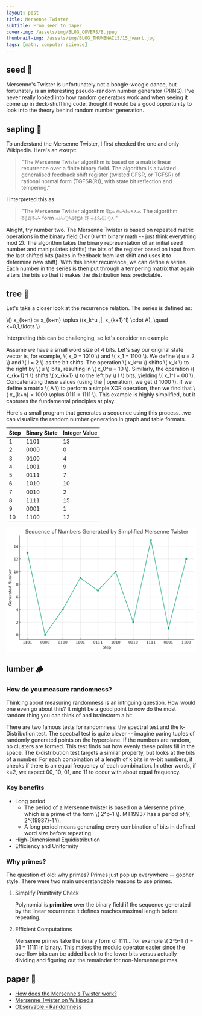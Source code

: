 ```yaml
---
layout: post
title: Mersenne Twister
subtitle: From seed to paper
cover-img: /assets/img/BLOG_COVERS/8.jpeg
thumbnail-img: /assets/img/BLOG_THUMBNAILS/15_heart.jpg
tags: [math, computer science]
---
```


## seed 🌰

Mersenne's Twister is unfortunately not a boogie-woogie dance, but fortunately is an interesting pseudo-random number generator (PRNG). I've never really looked into how random generators work and when seeing it come up in deck-shuffling code, thought it would be a good opportunity to look into the theory behind random number generation.  

## sapling 🌱

To understand the Mersenne Twister, I first checked the one and only Wikipedia. Here's an exerpt:

> "The Mersenne Twister algorithm is based on a matrix linear recurrence over a finite binary field. The algorithm is a twisted generalised feedback shift register (twisted GFSR, or TGFSR) of rational normal form (TGFSR(R)), with state bit reflection and tempering."

I interpreted this as 

> "The Mersenne Twister algorithm ⏁⊑⟒ ⋔⟒⍀⌇⟒⋏⋏⟒. The algorithm ⏁⍙⟟⌇⏁⟒⍀ form ⏃⌰☌⍜⍀⟟⏁⊑⋔ ⟟⌇ ⏚⏃⌇⟒⎅ ⍜⋏."

Alright, try number two. The Mersenne Twister is based on repeated matrix operations in the binary field (1 or 0 with binary math -- just think everything mod 2). The algorithm takes the binary representation of an initial seed number and manipulates (shifts) the bits of the register based on input from the last shifted bits (takes in feedback from last shift and uses it to determine new shift). With this linear recurrence, we can define a series. Each number in the series is then put through a tempering matrix that again alters the bits so that it makes the distribution less predictable.

## tree 🌳

Let's take a closer look at the recurrence relation. The series is defined as:

\\() x_{k+n} := x_{k+m} \oplus ((x_k^u \,|\, x_{k+1}^l) \cdot A), \quad k=0,1,\ldots \\)

Interpreting this can be challenging, so let's consider an example

Assume we have a small word size of 4 bits. Let's say our original state vector is, for example, \\( x_0 = 1010 \\) and \\( x_1 = 1100 \\). We define \\( u = 2 \\) and \\( l = 2 \\) as the bit shifts. The operation \\( x_k^u \\) shifts \\( x_k \\) to the right by \\( u \\) bits, resulting in \\( x_0^u = 10 \\). Similarly, the operation \\( x_{k+1}^l \\) shifts \\( x_{k+1} \\) to the left by \\( l \\) bits, yielding \\( x_1^l = 00 \\). Concatenating these values (using the | operation), we get \\( 1000 \\). If we define a matrix \\( A \\) to perform a simple XOR operation, then we find that \\( x_{k+n} = 1000 \oplus 0111 = 1111 \\). This example is highly simplified, but it captures the fundamental principles at play.


Here's a small program that generates a sequence using this process...we can visualize the random number generation in graph and table formats.

| Step | Binary State | Integer Value |
|------|--------------|---------------|
| 1    | 1101         | 13            |
| 2    | 0000         | 0             |
| 3    | 0100         | 4             |
| 4    | 1001         | 9             |
| 5    | 0111         | 7             |
| 6    | 1010         | 10            |
| 7    | 0010         | 2             |
| 8    | 1111         | 15            |
| 9    | 0001         | 1             |
| 10   | 1100         | 12            |


![mersenne numbers](/assets/img/mersenne/image.png)

## lumber 🪵

### How do you measure randomness?
Thinking about measuring randomness is an intriguing question. How would one even go about this? It might be a good point to now do the most random thing you can think of and brainstorm a bit. 

There are two famous tests for randomness: the spectral test and the k-Distribution test. The spectral test is quite clever -- imagine paring tuples of randomly generated points on the hyperplane. If the numbers are random, no clusters are formed. This test finds out how evenly these points fill in the space. The k-distribution test targets a similar property, but looks at the bits of a number. For each combination of a length of k bits in w-bit numbers, it checks if there is an equal frequency of each combination. In other words, if k=2, we expect 00, 10, 01, and 11 to occur with about equal frequency.  

### Key benefits
- Long period
    - The period of a Mersenne twister is based on a Mersenne prime, which is a prime of the form \\( 2^p-1 \\). MT19937 has a period of \\( 2^{19937}-1 \\). 
    - A long period means generating every combination of bits in defined word size before repeating. 
- High-Dimensional Equidistribution
- Efficiency and Uniformity

### Why primes?
The question of old: why primes? Primes just pop up everywhere -- gopher style. There were two main understandable reasons to use primes.

1. Simplify Primitivity Check

    Polynomial is **primitive** over the binary field if the sequence generated by the linear recurrence it defines reaches maximal length before repeating. 

2. Efficient Computations

    Mersenne primes take the binary form of 1111... for example \\( 2^5-1 \\) = 31 = 11111 in binary. This makes the modulo operator easier since the overflow bits can be added back to the lower bits versus actually dividing and figuring out the remainder for non-Mersenne primes.

## paper 📝
* [How does the Mersenne's Twister work?](https://www.cryptologie.net/article/331/how-does-the-mersennes-twister-work/)
* [Mersenne Twister on Wikipedia](https://en.wikipedia.org/wiki/Mersenne_Twister)
* [Observable - Randomness](https://observablehq.com/@freedmand/randomness)
